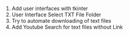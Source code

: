 1. Add user interfaces with tkinter
2. User Interface Select TXT File Folder
3. Try to automate downloading of text files
4. Add Youtube Search for text files without Link
